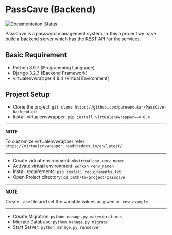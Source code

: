 # PassCave (Backend)

[![Documentation Status](https://readthedocs.org/projects/passcave-backend/badge/?version=latest)](https://passcave-backend.readthedocs.io/en/latest/?badge=latest)

PassCave is a password management system. 
In this a project we have build a backend server which has the REST API for the services.

## Basic Requirement

-  Python 3.9.7 (Programming Language)
-  Django 3.2.7 (Backend Framework)
-  virtualenvwrapper 4.8.4 (Virtual Environment)

## Project Setup

-  Clone the project: `git clone https://github.com/purnendukar/PassCave-backend.git`
-  Install virtualenvwrapper: `pip install virtualenvwrapper==4.8.4`
---
**NOTE** 

To customize virtualenvwrapper refer `https://virtualenvwrapper.readthedocs.io/en/latest/`

---

-  Create virtual environment: `mkvirtualenv <env_name>`
-  Activate virtual environment: `workon <env_name>`
-  Install requirements: `pip install requirements.txt`
-  Open Project directory: `cd path/to/project/passcave`

---
**NOTE**

Create `.env` file and set the variable values as given in `.env_example`

---

-  Create Migration: `python manage.py makemigrations`
-  Migrate Database: `python manage.py migrate`
-  Start Server: `python manage.py runserver`
